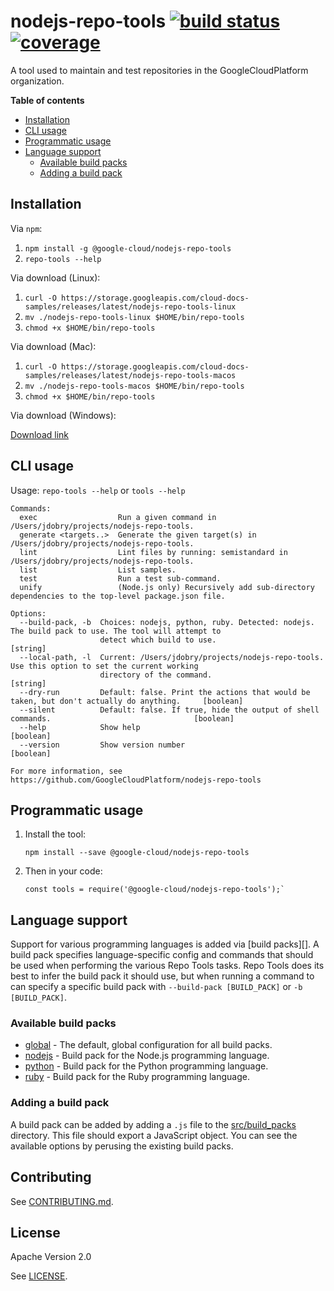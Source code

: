 # nodejs-repo-tools [![build status][travis_badge]][travis_link] [![coverage][coverage_badge]][coverage_link]

A tool used to maintain and test repositories in the GoogleCloudPlatform
organization.

**Table of contents**

* [Installation](#installation)
* [CLI usage](#cli-usage)
* [Programmatic usage](#programmatic-usage)
* [Language support](#language-support)
  * [Available build packs](#available-build-packs)
  * [Adding a build pack](#adding-a-build-pack)

## Installation

Via `npm`:

1.  `npm install -g @google-cloud/nodejs-repo-tools`
1.  `repo-tools --help`

Via download (Linux):

1.  `curl -O https://storage.googleapis.com/cloud-docs-samples/releases/latest/nodejs-repo-tools-linux`
1.  `mv ./nodejs-repo-tools-linux $HOME/bin/repo-tools`
1.  `chmod +x $HOME/bin/repo-tools`

Via download (Mac):

1.  `curl -O https://storage.googleapis.com/cloud-docs-samples/releases/latest/nodejs-repo-tools-macos`
1.  `mv ./nodejs-repo-tools-macos $HOME/bin/repo-tools`
1.  `chmod +x $HOME/bin/repo-tools`

Via download (Windows):

[Download link](https://storage.googleapis.com/cloud-docs-samples/releases/latest/nodejs-repo-tools-win.exe)

## CLI usage

Usage: `repo-tools --help` or `tools --help`

```
Commands:
  exec                  Run a given command in /Users/jdobry/projects/nodejs-repo-tools.
  generate <targets..>  Generate the given target(s) in /Users/jdobry/projects/nodejs-repo-tools.
  lint                  Lint files by running: semistandard in /Users/jdobry/projects/nodejs-repo-tools.
  list                  List samples.
  test                  Run a test sub-command.
  unify                 (Node.js only) Recursively add sub-directory dependencies to the top-level package.json file.

Options:
  --build-pack, -b  Choices: nodejs, python, ruby. Detected: nodejs. The build pack to use. The tool will attempt to
                    detect which build to use.                                                                  [string]
  --local-path, -l  Current: /Users/jdobry/projects/nodejs-repo-tools. Use this option to set the current working
                    directory of the command.                                                                   [string]
  --dry-run         Default: false. Print the actions that would be taken, but don't actually do anything.     [boolean]
  --silent          Default: false. If true, hide the output of shell commands.                                [boolean]
  --help            Show help                                                                                  [boolean]
  --version         Show version number                                                                        [boolean]

For more information, see https://github.com/GoogleCloudPlatform/nodejs-repo-tools
```

## Programmatic usage

1.  Install the tool:

        npm install --save @google-cloud/nodejs-repo-tools

1.  Then in your code:

        const tools = require('@google-cloud/nodejs-repo-tools');`

## Language support

Support for various programming languages is added via [build packs][]. A build
pack specifies language-specific config and commands that should be used when
performing the various Repo Tools tasks. Repo Tools does its best to infer the
build pack it should use, but when running a command to can specify a specific
build pack with `--build-pack [BUILD_PACK]` or `-b [BUILD_PACK]`.

### Available build packs

* [global][] - The default, global configuration for all build packs.
* [nodejs][] - Build pack for the Node.js programming language.
* [python][] - Build pack for the Python programming language.
* [ruby][] - Build pack for the Ruby programming language.

[global]: https://github.com/GoogleCloudPlatform/nodejs-repo-tools/blob/master/src/build_packs/build_pack.js
[nodejs]: https://github.com/GoogleCloudPlatform/nodejs-repo-tools/blob/master/src/build_packs/nodejs.js
[python]: https://github.com/GoogleCloudPlatform/nodejs-repo-tools/blob/master/src/build_packs/python.js
[ruby]: https://github.com/GoogleCloudPlatform/nodejs-repo-tools/blob/master/src/build_packs/ruby.js

### Adding a build pack

A build pack can be added by adding a `.js` file to the [src/build_packs][build_packs]
directory. This file should export a JavaScript object. You can see the
available options by perusing the existing build packs.

[build_packs]: https://github.com/GoogleCloudPlatform/nodejs-repo-tools/tree/master/src/build_packs

## Contributing

See [CONTRIBUTING.md](https://github.com/GoogleCloudPlatform/nodejs-repo-tools/blob/master/.github/CONTRIBUTING.md).

## License

Apache Version 2.0

See [LICENSE](https://github.com/GoogleCloudPlatform/nodejs-repo-tools/blob/master/LICENSE).

[travis_badge]: https://img.shields.io/travis/GoogleCloudPlatform/nodejs-repo-tools.svg
[travis_link]: https://travis-ci.org/GoogleCloudPlatform/nodejs-repo-tools
[coverage_badge]: https://img.shields.io/codecov/c/github/GoogleCloudPlatform/nodejs-repo-tools/master.svg
[coverage_link]: https://codecov.io/gh/GoogleCloudPlatform/nodejs-repo-tools
